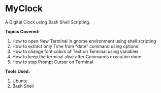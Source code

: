 # MyClock
A Digital Clock using Bash Shell Scripting.

**Topics Covered:**
1) How to open New Terminal in gnome environment using shell scripting
2) How to extract only Time from "date" command using options
3) How to change font colors of Text on Terminal using variables
4) How to keep the terminal alive after Commands execution done
5) How to stop Prompt Cursor on Terminal

**Tools Used:**
1) Ubuntu
2) Bash Shell

